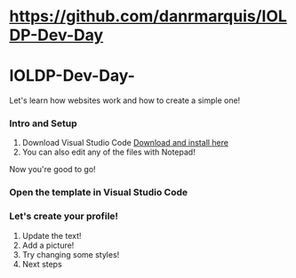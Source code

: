 # https://github.com/danrmarquis/IOLDP-Dev-Day

# IOLDP-Dev-Day-
Let's learn how websites work and how to create a simple one!

### Intro and Setup
1. Download Visual Studio Code [Download and install here](https://code.visualstudio.com/)
2. You can also edit any of the files with Notepad!

Now you're good to go!

### Open the template in Visual Studio Code

### Let's create your profile!

1. Update the text!
2. Add a picture!
3. Try changing some styles!
4. Next steps
